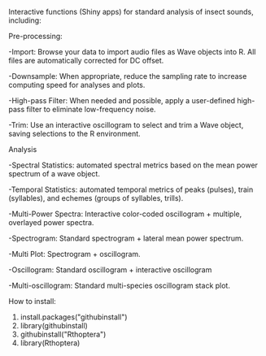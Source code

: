 Interactive functions (Shiny apps) for standard analysis of insect sounds, including:

Pre-processing:

-Import: Browse your data to import audio files as Wave objects into R. All files are automatically corrected for DC offset.

-Downsample: When appropriate, reduce the sampling rate to increase computing speed for analyses and plots.

-High-pass Filter: When needed and possible, apply a user-defined high-pass filter to eliminate low-frequency noise.

-Trim: Use an interactive oscillogram to select and trim a Wave object, saving selections to the R environment.

Analysis

-Spectral Statistics: automated spectral metrics based on the mean power spectrum of a wave object.

-Temporal Statistics: automated temporal metrics of peaks (pulses), train (syllables), and echemes (groups of syllables, trills).

-Multi-Power Spectra: Interactive color-coded oscillogram + multiple, overlayed power spectra.

-Spectrogram: Standard spectrogram + lateral mean power spectrum.

-Multi Plot: Spectrogram + oscillogram.

-Oscillogram: Standard oscillogram + interactive oscillogram

-Multi-oscillogram: Standard multi-species oscillogram stack plot.


How to install:
1) install.packages("githubinstall")
2) library(githubinstall)
3) githubinstall("Rthoptera")
4) library(Rthoptera)
